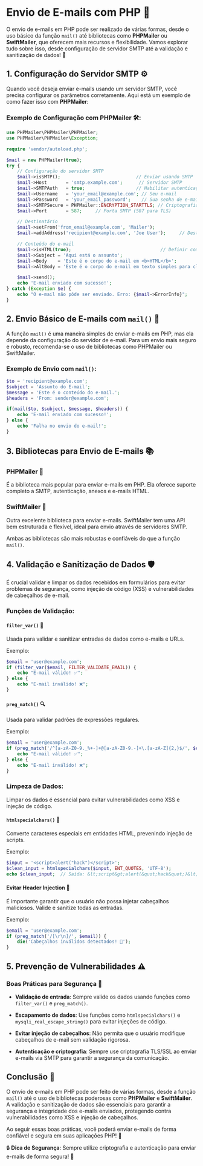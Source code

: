 # Envio de E-mails com PHP 📧

O envio de e-mails em PHP pode ser realizado de várias formas, desde o uso básico da função `mail()` até bibliotecas como **PHPMailer** ou **SwiftMailer**, que oferecem mais recursos e flexibilidade. Vamos explorar tudo sobre isso, desde configuração de servidor SMTP até a validação e sanitização de dados! 🚀

## 1. Configuração do Servidor SMTP ⚙️

Quando você deseja enviar e-mails usando um servidor SMTP, você precisa configurar os parâmetros corretamente. Aqui está um exemplo de como fazer isso com **PHPMailer**:

### Exemplo de Configuração com PHPMailer 🛠️:

```php
use PHPMailer\PHPMailer\PHPMailer;
use PHPMailer\PHPMailer\Exception;

require 'vendor/autoload.php';

$mail = new PHPMailer(true);
try {
    // Configuração do servidor SMTP
    $mail->isSMTP();                            // Enviar usando SMTP
    $mail->Host       = 'smtp.example.com';      // Servidor SMTP
    $mail->SMTPAuth   = true;                   // Habilitar autenticação SMTP
    $mail->Username   = 'your_email@example.com'; // Seu e-mail
    $mail->Password   = 'your_email_password';    // Sua senha de e-mail
    $mail->SMTPSecure = PHPMailer::ENCRYPTION_STARTTLS; // Criptografia TLS
    $mail->Port       = 587;     // Porta SMTP (587 para TLS)

    // Destinatário
    $mail->setFrom('from_email@example.com', 'Mailer');
    $mail->addAddress('recipient@example.com', 'Joe User');     // Destinatário

    // Conteúdo do e-mail
    $mail->isHTML(true);                                 // Definir como HTML
    $mail->Subject = 'Aqui está o assunto';
    $mail->Body    = 'Este é o corpo do e-mail em <b>HTML</b>';
    $mail->AltBody = 'Este é o corpo do e-mail em texto simples para clientes que não suportam HTML';

    $mail->send();
    echo 'E-mail enviado com sucesso!';
} catch (Exception $e) {
    echo "O e-mail não pôde ser enviado. Erro: {$mail->ErrorInfo}";
}
```

## 2. Envio Básico de E-mails com `mail()` 📩

A função `mail()` é uma maneira simples de enviar e-mails em PHP, mas ela depende da configuração do servidor de e-mail. Para um envio mais seguro e robusto, recomenda-se o uso de bibliotecas como PHPMailer ou SwiftMailer.

### Exemplo de Envio com `mail()`:

```php
$to = 'recipient@example.com';
$subject = 'Assunto do E-mail';
$message = 'Este é o conteúdo do e-mail.';
$headers = 'From: sender@example.com';

if(mail($to, $subject, $message, $headers)) {
    echo 'E-mail enviado com sucesso!';
} else {
    echo 'Falha no envio do e-mail!';
}
```

## 3. Bibliotecas para Envio de E-mails 📚

### **PHPMailer** 💌

É a biblioteca mais popular para enviar e-mails em PHP. Ela oferece suporte completo a SMTP, autenticação, anexos e e-mails HTML.

### **SwiftMailer** 📨

Outra excelente biblioteca para enviar e-mails. SwiftMailer tem uma API bem estruturada e flexível, ideal para envio através de servidores SMTP.

Ambas as bibliotecas são mais robustas e confiáveis do que a função `mail()`.

## 4. Validação e Sanitização de Dados 🛡️

É crucial validar e limpar os dados recebidos em formulários para evitar problemas de segurança, como injeção de código (XSS) e vulnerabilidades de cabeçalhos de e-mail.

### Funções de Validação:

#### **`filter_var()`** 🧹

Usada para validar e sanitizar entradas de dados como e-mails e URLs.

Exemplo:
```php
$email = 'user@example.com';
if (filter_var($email, FILTER_VALIDATE_EMAIL)) {
    echo "E-mail válido! ✅";
} else {
    echo "E-mail inválido! ❌";
}
```

#### **`preg_match()`** 🔍

Usada para validar padrões de expressões regulares.

Exemplo:
```php
$email = 'user@example.com';
if (preg_match('/^[a-zA-Z0-9._%+-]+@[a-zA-Z0-9.-]+\.[a-zA-Z]{2,}$/', $email)) {
    echo "E-mail válido! ✅";
} else {
    echo "E-mail inválido! ❌";
}
```

### Limpeza de Dados:

Limpar os dados é essencial para evitar vulnerabilidades como XSS e injeção de código.

#### **`htmlspecialchars()`** 🧼

Converte caracteres especiais em entidades HTML, prevenindo injeção de scripts.

Exemplo:
```php
$input = '<script>alert("hack")</script>';
$clean_input = htmlspecialchars($input, ENT_QUOTES, 'UTF-8');
echo $clean_input;  // Saída: &lt;script&gt;alert(&quot;hack&quot;)&lt;/script&gt;
```

#### **Evitar Header Injection** 🚫

É importante garantir que o usuário não possa injetar cabeçalhos maliciosos. Valide e sanitize todas as entradas.

Exemplo:
```php
$email = 'user@example.com';
if (preg_match('/[\r\n]/', $email)) {
    die('Cabeçalhos inválidos detectados! 🚨');
}
```

## 5. Prevenção de Vulnerabilidades ⚠️

### Boas Práticas para Segurança 🔐

- **Validação de entrada**: Sempre valide os dados usando funções como `filter_var()` e `preg_match()`.
  
- **Escapamento de dados**: Use funções como `htmlspecialchars()` e `mysqli_real_escape_string()` para evitar injeções de código.

- **Evitar injeção de cabeçalhos**: Não permita que o usuário modifique cabeçalhos de e-mail sem validação rigorosa.

- **Autenticação e criptografia**: Sempre use criptografia TLS/SSL ao enviar e-mails via SMTP para garantir a segurança da comunicação.

## Conclusão 🎉

O envio de e-mails em PHP pode ser feito de várias formas, desde a função `mail()` até o uso de bibliotecas poderosas como **PHPMailer** e **SwiftMailer**. A validação e sanitização de dados são essenciais para garantir a segurança e integridade dos e-mails enviados, protegendo contra vulnerabilidades como XSS e injeção de cabeçalhos.

Ao seguir essas boas práticas, você poderá enviar e-mails de forma confiável e segura em suas aplicações PHP! 🌟

🔒 **Dica de Segurança**: Sempre utilize criptografia e autenticação para enviar e-mails de forma segura! 🔑

